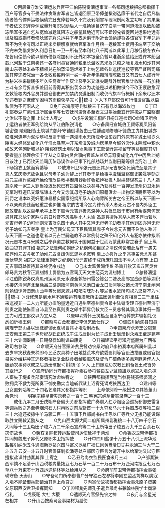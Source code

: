 <!-- { "loadSidebar": true } -->
　　○丙辰镇守淮安漕运总兵官平江伯陈锐奏漕运事宜一各都司运粮把总都指挥千百户等官多有不畏法律贪赃害军者乞皆退回原卫带俸差操别选廉干者代之自后凡借债者皆令停俸运粮候债完日支俸若年久不完及剥削害军者照例问发立功哨了其果廉干者依文职旌异例或量升署职以励后人一淮扬徐吕济宁临清一带河道浅涩以致船被冻阻军多逃亡乞从宽恤减运其阻冻之船量其地近可以不误领兑者促回兑运果地远有误及船或损坏者修艌坚完将兑运并下年支运俱于附近仓领纳却将各该官军下年兑运暂不为例令有司以正耗米卖银解京就给官军准作月粮一运粮军士费用多端至于交纳不完未免借贷岁久利息日加一卫一所有至本利七八千两者以此军士月粮行粮冬衣布花皆用偿债今欲以前所借银除加利不还外如本银全负暂以淮浙余盐给还或许本船回载北河盐于江南卖还一各府州县官通同粮里长滥收恶米及兑粮之际复发水和沙其河南山东等处米益不精领兑在船蒸湿浥烂难于上纳乞敕各处巡抚巡按等官严督所司痛革其弊违者究治一各仓收粮每斛例一尖一平近年俱摊薄晒晾数日又有五七人成行号为耕米往来躧践多年久空腐者半作灰尘及平米又淋尖踢斛外增官堆计收粮一石加耗三斗有余亏折甚多盖因前官得其积出羡余以为功迹是以递相做傚今不改正疲敝愈深乞敕管粮内外官员并巡仓御史严加禁约务遵旧制而收仍令旗军行概斛下余米尽还本军违者罪之庶使军困稍苏而粮获早完＜锍-釒＞入下户部议皆可行惟请官盐以偿私债为不可诏从之
　　○免广东海康等县秋粮三千石有奇以海溢故也
　　○丁巳礼部奏湖广施州卫所属金峒等七安抚司进贺冬至表文过期始至宜行巡按湖广监察御史治以不敬之罪  上以土人宥之
　　○戊午设浙江桐庐县桐江巡检司○命诸卫所余丁运粮者依正军例给饷从平江伯陈锐请也
　　○守备凤阳宣城伯卫颍等奏凤阳新城密迩  陵寝旧皆土筑城门损坏守铺倒塌皆由土性鹻卤随修随坏徒费工力其旧城亦临淮河连年为泥沙壅积反高于城一遇淫雨水无所洩今议东西门外原有护城土坝岁久陵夷未经修筑成化八年淮水暴至冲开东坝渰没城内居民至今城外淤沙未除城中积水如故乞包砌新城以护  陵寝修筑土坝以备水患事下工部请行巡视留守等官相度其切要者量加修理余俟丰年从之○掌内灵台事内官监左监丞苏奇奏成化九年中历后上朔日该注丁巳而钦天监司历陈旸误作辛巳事下礼部劾旸并监副田蓁等俱当究治  上命下旸锦衣卫狱而宥蓁等
　　○放肃州卫军张元吉还其乡元吉既免死谪戍至是其子真人玄庆奏乞放免且以母老子幼为辞上允其奏于是给事中虞瑶监察御史袭晟等劾之曰元吉擅作威福弃绝伦理改易敕书僣用器物奸收祖婢勒要人财挟讐谋死三十八人造意杀死一家三人罪当凌迟处死已有旨监候处决矣寻乃获宥杖一百押发肃州边卫永远充军时科道已交章陈谏未允今又念其母老子幼放归原籍涣命一出物议沸腾臣等以为刑罚之设本以究奸慝诛暴横实国家纪纲所系人心向背所关古之帝王所以与天下画一不以亲疏贵贱而轻重之也仰惟  祖宗酌古准今定为律令杀人者死万古不易内外臣工罔敢变乱以故百年承平上安下顺今元吉罪极恶深神人共愤显戮于市尚有余辜奈何既贷其死又放宁家殊与前日纶音不类愚昧小人未谕  圣意将谓许其杀人而不罪也若以元吉母老子幼可悯则元吉所杀四十余人其中又岂无母老子幼者乎其他罪囚亦岂无母老子幼如元吉者乎  皇上为万民父母天下臣民皆其赤子今独念元吉而不及他人殆非与天下画一之道也意者以元吉世嗣道教不以常例待之殊不知化外人有犯亦依律拟断况元吉本五斗米贼之后奉非道之教何功于国何益于世而乃蒙此非常之眷乎  皇上纵欲曲贷其罪其如  祖宗之法律何如朝廷之纪纲何如臣民之清议何设若此后有一愚夫犯罪如元吉母老子幼如元吉复援例乞恩以求宽宥  皇上亦将许之乎其事虽微关系甚重伏望念  祖宗之法律重朝廷之纪纲仍命元吉终于戍所庶几国法不亏人心有警  上曰元吉事既处置待其亲终仍令戍边
　　○己未太监黄晹传奉  圣旨升钦天监五官灵台郎马贵为秋官正漏刻博士贾信为五官司历天文生范英为漏刻博士
　　○总督漕运平江伯陈锐奏仪真瓜州运河原无水源全赖扬州雷公陈公二塘及高邮宝应邵伯等湖积水接济清河迤北至徐吕三洪则籍河南黄河凤池口金龙口沁河等处诸水济宁南北闸河则赖徂徕沂泗泰山曲阜等处诸泉源并昭阳南旺孙村等湖诸水近所司视为泛常不为＜锍-釒＞浚修筑是到水利不通粮运有阻揆厥所由盖因通州至仪真相离二三千里往来巡视非一二人力所能办宜酌量远近自通州至德州责令郎中陆镛专理自德州至济宁则责之副使陈善自沛县至仪真则责之郎中郭昇仍敕大臣一员总督其事庶事体归一而工力可成工部议以为宜从之
　　○庚申以秀怀王灵柩至自汝宁诏葬祭并辍朝礼仪悉如忻穆王例
　　○都察院右佥都御史李侃乞致仕许之
　　○调四川纳溪县知县樊瑾于彭山县以巡抚都御史夏埙言其才堪治剧故也
　　○辛酉秦府永寿王公铤薨王安惠王第二子也母妃胡氏正统戊午生戊辰封为长子成化壬辰册封永寿王至是薨年三十六讣闻辍朝一日赐祭葬如制谥曰康定
　　○升福建延平府知府盛颙为广西布政司右参政
　　○命顺天府分官赈济贫民督劝农桑时府尹李裕奏本府所属州县以去岁旱灾秋麦未种即今民乏农具种子田地益荒本府欲委通判等官设法措置或借官银易买分给耕种其逃移者招抚复业缺食者给粮赈济及督令广植桑枣多蓄鸡豚务俾人人服勤农事待秋成之后造册缴报＜锍-釒＞入  上曰赈荒劝农教民树畜皆王政首务其亟行之
　　○宣府协同分守都指挥孙素右参将蒋良左少监顾雄以虏寇入境杀掠人畜失于堤备兵部奏请究治命姑宥之
　　○狭西都指挥蔡瑄当参将钱亮师婆涧之败拥兵不救为亮所奏下御史勘实当瑄斩罪狱上诏宥死谪戍狭西边卫
　　○建州等卫女直剌哈等二十四名乞袭其父都指挥等职
　　上命依例降一级授之以其皆董山余党也
　　明宪宗纯皇帝实录卷之一百十二
明宪宗纯皇帝实录卷之一百十三
　　成化九年二月壬戌朔守备偏头关都指挥戴广奏虏入红沙烟臣会巡抚都御史雷复等调兵败之追至寺烟沟石人村再败之前后斩首一十九夺获马六十兵器皮袄等物二百三十六追还被掠牛羊马骡二百一十五事下兵部尚书白圭等以广等兵少无援乃能设谋取胜宜赐敕奖励从之
　　○免山西太原大同二府所属州县税粮二十八万四千余石大同等十三卫屯田子粒六万二千余石宣府等二十卫所屯田子粒五万九千三百余石以灾伤故也
　　○癸亥复除都转运盐使司运使延祥于两淮
　　○命锦衣卫带俸都指挥同知魏忠子昇代父原职本卫指挥使
　　○开中四川盐课十万五十八引上流华池盐每引纳米五斗通海新罗福兴四斗富义罗泉广福仁泉黄市洽□甘井永通三斗大宁二斗五升云安一斗五升时官军征剿松潘等处户部因守臣言为请开中以给军饷又以守臣擅拟盐课并劾奏其罪  上宥之
　　○乙丑给尚衣监民匠食米月三斗
　　○户部奏狭西军饷不足请于山西税粮内量拨豆七万石草一百二十万石布十万匹河南拨豆七万石草八十万束布十万匹运送榆林等处给用从之
　　○命府军前卫带俸都指挥佥事张瑛守备  天寿山
　　○守备龙门所奉御曹广分守独石左参将李刚左监丞刘祥以虏寇入境不能备御兵部请治其罪上命贷之
　　○丙寅命故狭西都指挥佥事朱原子赟袭父原职西安后卫指挥同知
　　○丁卯释奠先师孔子遣兵部尚书兼翰林院学士商辂行礼
　　○戊辰祀  大社  大稷
　　○遣顺天府官祭先农之神
　　○夜月与金星光芒相并
　　○升山西按察司佥事梁材为副使
